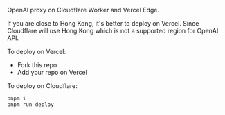 OpenAI proxy on Cloudflare Worker and Vercel Edge.

If you are close to Hong Kong, it's better to deploy on Vercel. Since Cloudflare will use Hong Kong which is not a supported region for OpenAI API.

To deploy on Vercel:

- Fork this repo
- Add your repo on Vercel

To deploy on Cloudflare:

```
pnpm i
pnpm run deploy
```
